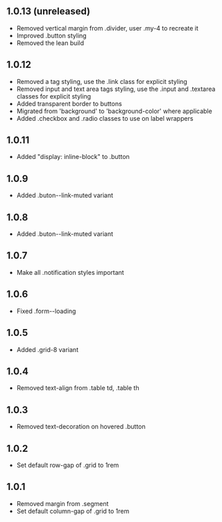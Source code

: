 ## 1.0.13 (unreleased)

- Removed vertical margin from .divider, user .my-4 to recreate it
- Improved .button styling
- Removed the lean build

## 1.0.12

- Removed a tag styling, use the .link class for explicit styling
- Removed input and text area tags styling, use the .input and .textarea classes for explicit styling
- Added transparent border to buttons
- Migrated from 'background' to 'background-color' where applicable
- Added .checkbox and .radio classes to use on label wrappers

## 1.0.11

- Added "display: inline-block" to .button

## 1.0.9

- Added .buton--link-muted variant

## 1.0.8

- Added .buton--link-muted variant

## 1.0.7

- Make all .notification styles important

## 1.0.6

- Fixed .form--loading

## 1.0.5

- Added .grid-8 variant

## 1.0.4

- Removed text-align from .table td, .table th

## 1.0.3

- Removed text-decoration on hovered .button

## 1.0.2

- Set default row-gap of .grid to 1rem

## 1.0.1

- Removed margin from .segment
- Set default column-gap of .grid to 1rem
